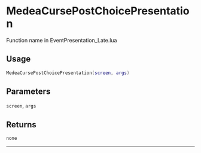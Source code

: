# MedeaCursePostChoicePresentation
Function name in EventPresentation_Late.lua
## Usage
```lua
MedeaCursePostChoicePresentation(screen, args)
```
## Parameters
`screen`, `args`
## Returns
`none`

---